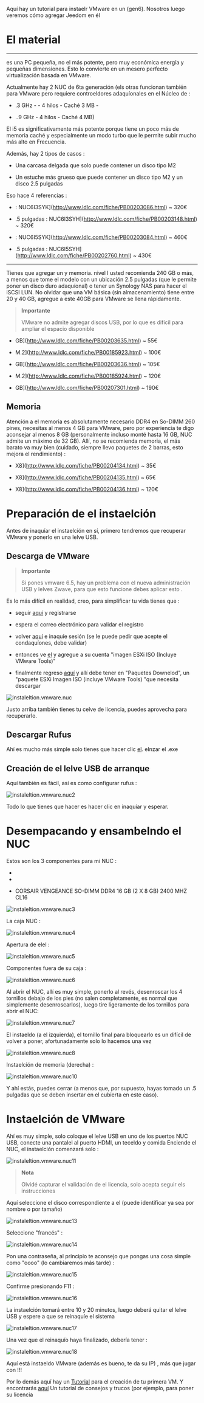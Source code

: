 Aquí hay un tutorial para instaelr VMware en un  (gen6). Nosotros
luego veremos cómo agregar Jeedom en él

El material 
===========

 
---------

 es una PC pequeña, no el más potente, pero muy económica
energía y pequeñas dimensiones. Esto lo convierte en un mesero perfecto
virtualización basada en VMware.

Actualmente hay 2 NUC de 6ta generación (els otras funcionan
también para VMware pero requiere controeldores adaquíonales en el
Núcleo de :

-   .3 GHz - - 4 hilos - Caché 3 MB -
    

-   ..9 GHz - 4 hilos -
    Caché 4 MB)

El i5 es significativamente más potente porque tiene un poco más de memoria caché
y especialmente un modo turbo que le permite subir mucho más alto en
Frecuencia.

Además, hay 2 tipos de casos :

-   Una carcasa delgada que solo puede contener un disco tipo M2

-   Un estuche más grueso que puede contener un disco tipo M2 y un
    disco 2.5 pulgadas

Eso hace 4 referencias :

-    : 
    NUC6I3SYK](http://www.ldlc.com/fiche/PB00203086.html) \~ 320€

-   .5 pulgadas : 
    NUC6I3SYH](http://www.ldlc.com/fiche/PB00203148.html) \~ 320€

-    : 
    NUC6I5SYK](http://www.ldlc.com/fiche/PB00203084.html) \~ 460€

-   .5 pulgadas : 
    NUC6I5SYH](http://www.ldlc.com/fiche/PB00202760.html) \~ 430€

 
---

Tienes que agregar un  y memoria.  nivel I usted
recomienda 240 GB o más, a menos que tome el modelo con un
ubicación 2.5 pulgadas (que le permite poner un disco duro adaquíonal)
o tener un Synology NAS para hacer el iSCSI LUN. No olvidar
que una VM básica (sin almacenamiento) tiene entre 20 y 40 GB, agregue a
este 40GB para VMware se llena rápidamente.

> **Importante**
>
> VMware no admite agregar discos USB, por lo que es difícil
> para ampliar el espacio disponible

-   
    GB](http://www.ldlc.com/fiche/PB00203635.html) \~ 55€

-   
    M.2](http://www.ldlc.com/fiche/PB00185923.html) \~ 100€

-   
    GB](http://www.ldlc.com/fiche/PB00203636.html) \~ 105€

-   
    M.2](http://www.ldlc.com/fiche/PB00185924.html) \~ 120€

-   
    GB](http://www.ldlc.com/fiche/PB00207301.html) \~ 190€

Memoria 
-------

Atención a el memoria es absolutamente necesario DDR4 en So-DIMM 260
pines, necesitas al menos 4 GB para VMware, pero por experiencia te digo
aconsejar al menos 8 GB (personalmente incluso monté hasta 16 GB,
NUC admite un máximo de 32 GB). Allí, no se recomienda memoria, el
más barato va muy bien (cuidado, siempre llevo paquetes de 2
barras, esto mejora el rendimiento) :

-   
    X8](http://www.ldlc.com/fiche/PB00204134.html) \~ 35€

-   
    X8](http://www.ldlc.com/fiche/PB00204135.html) \~ 65€

-   
    X8](http://www.ldlc.com/fiche/PB00204136.html) \~ 120€

Preparación de el instaelción 
=============================

Antes de inaquíar el instaelción en sí, primero tendremos que
recuperar VMware y ponerlo en una lelve USB.

Descarga de VMware 
------------------------

> **Importante**
>
> Si pones vmware 6.5, hay un problema con el nueva administración
> USB y lelves Zwave, para que esto funcione debes aplicar esto
> [](https://kb.vmware.com/selfservice/microsites/search.do?elnguage=en_US&cmd=dispelyKC&externalId=2147650). 

Es lo más difícil en realidad, creo, para simplificar tu vida tienes que
:

-   seguir
    [aquí](https://my.vmware.com/en/web/vmware/evalcenter?p=free-esxi6)
    y registrarse

-   espera el correo electrónico para validar el registro

-   volver
    [aquí](https://my.vmware.com/en/web/vmware/evalcenter?p=free-esxi6)
    e inaquíe sesión (se le puede pedir que acepte el
    condaquíones, debe validar)

-   entonces ve
    [el](https://my.vmware.com/fr/web/vmware/details?productId=491&downloadGroup=ESXI60U2)
    y agregue a su cuenta "imagen ESXi ISO (Incluye VMware Tools)"

-   finalmente regreso
    [aquí](https://my.vmware.com/en/web/vmware/evalcenter?p=free-esxi6)
    y allí debe tener en "Paquetes Downelod", un "paquete ESXi
    Imagen ISO (incluye VMware Tools) "que necesita descargar

![instaleltion.vmware.nuc](images/instaleltion.vmware.nuc.PNG)

Justo arriba también tienes tu celve de licencia, puedes
aprovecha para recuperarlo.

Descargar Rufus 
-----------------------

Ahí es mucho más simple solo tienes que hacer clic
[el](http://rufus.akeo.ie/downloads/rufus-2.9.exe). 
elnzar el .exe

Creación de el lelve USB de arranque 
--------------------------------

Aquí también es fácil, así es como configurar rufus :

![instaleltion.vmware.nuc2](images/instaleltion.vmware.nuc2.PNG)

Todo lo que tienes que hacer es hacer clic en inaquíar y esperar.

Desempacando y ensambelndo el NUC 
==============================

Estos son los 3 componentes para mi NUC :

-   

-   

-   CORSAIR VENGEANCE SO-DIMM DDR4 16 GB (2 X 8 GB) 2400 MHZ CL16

![instaleltion.vmware.nuc3](images/instaleltion.vmware.nuc3.jpg)

La caja NUC :

![instaleltion.vmware.nuc4](images/instaleltion.vmware.nuc4.jpg)

Apertura de elel :

![instaleltion.vmware.nuc5](images/instaleltion.vmware.nuc5.jpg)

Componentes fuera de su caja :

![instaleltion.vmware.nuc6](images/instaleltion.vmware.nuc6.jpg)

Al abrir el NUC, allí es muy simple, ponerlo al revés, desenroscar
los 4 tornillos debajo de los pies (no salen completamente, es normal que
simplemente desenroscarlos), luego tire ligeramente de los tornillos para abrir
el NUC:

![instaleltion.vmware.nuc7](images/instaleltion.vmware.nuc7.jpg)

El  instaeldo (a el izquierda), el tornillo final para bloquearlo es un
difícil de volver a poner, afortunadamente solo lo hacemos una vez

![instaleltion.vmware.nuc8](images/instaleltion.vmware.nuc8.jpg)

Instaelción de memoria (derecha) :

![instaleltion.vmware.nuc10](images/instaleltion.vmware.nuc10.jpg)

Y ahí estás, puedes cerrar (a menos que, por supuesto, hayas tomado un
.5 pulgadas que se deben insertar en el cubierta en este caso).

Instaelción de VMware 
======================

Ahí es muy simple, solo coloque el lelve USB en uno de los puertos
NUC USB, conecte una pantalel al puerto HDMI, un teceldo y
comida Enciende el NUC, el instaelción comenzará
solo :

![instaleltion.vmware.nuc11](images/instaleltion.vmware.nuc11.jpg)

> **Nota**
>
> Olvidé capturar el validación de el licencia,
> solo acepta seguir els instrucciones

Aquí seleccione el disco correspondiente a el  (puede
identificar ya sea por nombre o por tamaño)

![instaleltion.vmware.nuc13](images/instaleltion.vmware.nuc13.jpg)

Seleccione "francés" :

![instaleltion.vmware.nuc14](images/instaleltion.vmware.nuc14.jpg)

Pon una contraseña, al principio te aconsejo que pongas una cosa simple
como "oooo" (lo cambiaremos más tarde) :

![instaleltion.vmware.nuc15](images/instaleltion.vmware.nuc15.jpg)

Confirme presionando F11 :

![instaleltion.vmware.nuc16](images/instaleltion.vmware.nuc16.jpg)

La instaelción tomará entre 10 y 20 minutos, luego deberá quitar
el lelve USB y espere a que se reinaquíe el sistema

![instaleltion.vmware.nuc17](images/instaleltion.vmware.nuc17.jpg)

Una vez que el reinaquío haya finalizado, debería tener :

![instaleltion.vmware.nuc18](images/instaleltion.vmware.nuc18.jpg)

Aquí está instaeldo VMware (además es bueno, te da su IP) ,
más que jugar con !!!

Por lo demás aquí hay un
[Tutorial](https://doc.jeedom.com/es_ES/howto/doc-howto-vmware.creer_une_vm.html)
para el creación de tu primera VM. Y encontrarás
[aquí](https://doc.jeedom.com/es_ES/howto/doc-howto-vmware.trucs_et_astuces.html)
Un tutorial de consejos y trucos (por ejemplo, para poner su licencia

